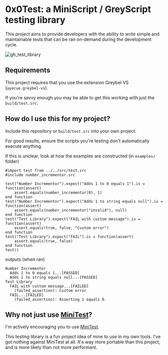 # 0x0Test: a MiniScript / GreyScript testing library

This project aims to provide developers with the ability to write simple and maintainable
tests that can be ran on-demand during the development cycle.

<img alt="gh_test_library" src="https://github.com/user-attachments/assets/9578d14e-56fc-4c8c-b698-c07c8f160375" />

## Requirements

This project requires that you use the extension Greybel VS (`ayecue.greybel-vs`).

If you're savvy enough you may be able to get this working with just the `build/test.src`.

## How do I use this for my project?

Include this repository or `build/test.src` into your own project.

For good results, ensure the scripts you're testing don't automatically execute anything.

If this is unclear, look at how the examples are constructed (in `examples/` folder)

```
#import test from ../../src/test.src
#include number_incrementor.src

test("Number Incrementor").expect("Adds 1 to 0 equals 1").is = function(assert)
    assert.equals(number_incrementor(0), 1)
end function
test("Number Incrementor").expect("Adds 1 to string equals null").is = function(assert)
    assert.equals(number_incrementor("invalid"), null)
end function
test("Test Library").expect("FAIL with custom message").is = function(assert)
    assert.equals(true, false, "Custom error")
end function
test("Test Library").expect("FAIL").is = function(assert)
    assert.equals(true, false)
end function
test()
```

outputs (when ran)

```
Number Incrementor
  Adds 1 to 0 equals 1...[PASSED]
  Adds 1 to string equals null...[PASSED]
Test Library
  FAIL with custom message...[FAILED]
    (failed_assertion): Custom error
  FAIL...[FAILED]
    (failed_assertion): Asserting 1 equals 0.
```

## Why not just use [MiniTest](https://github.com/Olipro/MiniTest)?

I'm actively encouraging you to use [MiniTest](https://github.com/Olipro/MiniTest).

This testing library is a fun project idea of mine to use in my own tools. I've got
nothing against MiniTest at all. It's way more portable than this project, and is more
likely than not more performant.
